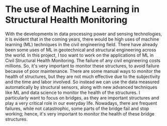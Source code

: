 # The use of Machine Learning in Structural Health Monitoring
With the developments in data processing power and sensing technologies, it is evident that in the coming years, there would be high uses of machine learning (ML) techniques in the civil engineering field. There have already been some uses of ML in geotechnical and structural engineering across the world. In this project, I too want to work on the applications of ML in Civil Structural Health Monitoring. The failure of any civil engineering costs millions. So, it's very important to monitor these structures, to avoid failure because of poor maintenance. There are some manual ways to monitor the health of structures, but they are not much effective due to the subjectivity and the time and labor involved. So instead we can use the data measured automatically by structural sensors, along with new advanced techniques like ML and data science to monitor the health of the structures. I particularly want to focus on bridges, as they are important structures and play a very critical role in our everyday life. Nowadays, there are frequent failures, while not catastrophic, some parts of the bridge fail and stop working; hence, it's very important to monitor the health of these bridge structures. 

